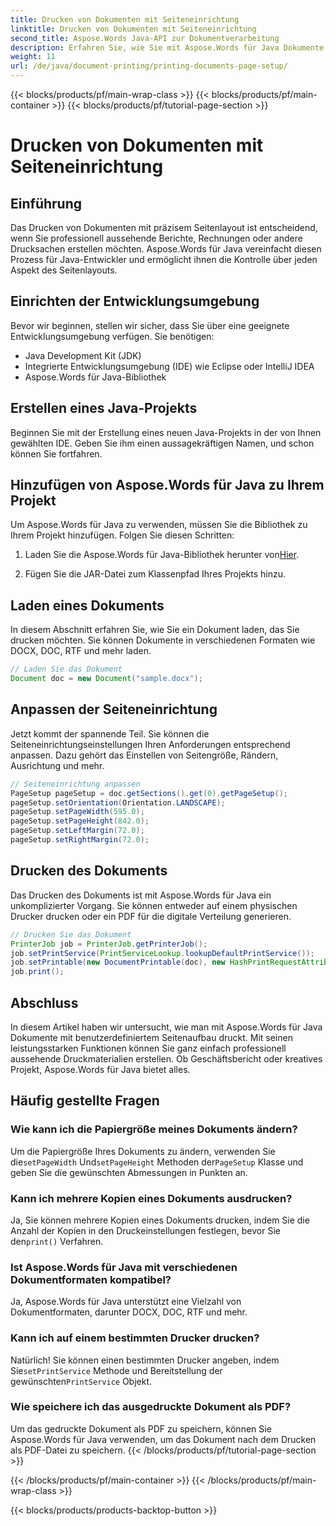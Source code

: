 ```yaml
---
title: Drucken von Dokumenten mit Seiteneinrichtung
linktitle: Drucken von Dokumenten mit Seiteneinrichtung
second_title: Aspose.Words Java-API zur Dokumentverarbeitung
description: Erfahren Sie, wie Sie mit Aspose.Words für Java Dokumente mit präzisem Seitenaufbau drucken. Passen Sie Layouts, Papiergröße und mehr an.
weight: 11
url: /de/java/document-printing/printing-documents-page-setup/
---
```


{{< blocks/products/pf/main-wrap-class >}}
{{< blocks/products/pf/main-container >}}
{{< blocks/products/pf/tutorial-page-section >}}

# Drucken von Dokumenten mit Seiteneinrichtung


## Einführung

Das Drucken von Dokumenten mit präzisem Seitenlayout ist entscheidend, wenn Sie professionell aussehende Berichte, Rechnungen oder andere Drucksachen erstellen möchten. Aspose.Words für Java vereinfacht diesen Prozess für Java-Entwickler und ermöglicht ihnen die Kontrolle über jeden Aspekt des Seitenlayouts.

## Einrichten der Entwicklungsumgebung

Bevor wir beginnen, stellen wir sicher, dass Sie über eine geeignete Entwicklungsumgebung verfügen. Sie benötigen:

- Java Development Kit (JDK)
- Integrierte Entwicklungsumgebung (IDE) wie Eclipse oder IntelliJ IDEA
- Aspose.Words für Java-Bibliothek

## Erstellen eines Java-Projekts

Beginnen Sie mit der Erstellung eines neuen Java-Projekts in der von Ihnen gewählten IDE. Geben Sie ihm einen aussagekräftigen Namen, und schon können Sie fortfahren.

## Hinzufügen von Aspose.Words für Java zu Ihrem Projekt

Um Aspose.Words für Java zu verwenden, müssen Sie die Bibliothek zu Ihrem Projekt hinzufügen. Folgen Sie diesen Schritten:

1.  Laden Sie die Aspose.Words für Java-Bibliothek herunter von[Hier](https://releases.aspose.com/words/java/).

2. Fügen Sie die JAR-Datei zum Klassenpfad Ihres Projekts hinzu.

## Laden eines Dokuments

In diesem Abschnitt erfahren Sie, wie Sie ein Dokument laden, das Sie drucken möchten. Sie können Dokumente in verschiedenen Formaten wie DOCX, DOC, RTF und mehr laden.

```java
// Laden Sie das Dokument
Document doc = new Document("sample.docx");
```

## Anpassen der Seiteneinrichtung

Jetzt kommt der spannende Teil. Sie können die Seiteneinrichtungseinstellungen Ihren Anforderungen entsprechend anpassen. Dazu gehört das Einstellen von Seitengröße, Rändern, Ausrichtung und mehr.

```java
// Seiteneinrichtung anpassen
PageSetup pageSetup = doc.getSections().get(0).getPageSetup();
pageSetup.setOrientation(Orientation.LANDSCAPE);
pageSetup.setPageWidth(595.0);
pageSetup.setPageHeight(842.0);
pageSetup.setLeftMargin(72.0);
pageSetup.setRightMargin(72.0);
```

## Drucken des Dokuments

Das Drucken des Dokuments ist mit Aspose.Words für Java ein unkomplizierter Vorgang. Sie können entweder auf einem physischen Drucker drucken oder ein PDF für die digitale Verteilung generieren.

```java
// Drucken Sie das Dokument
PrinterJob job = PrinterJob.getPrinterJob();
job.setPrintService(PrintServiceLookup.lookupDefaultPrintService());
job.setPrintable(new DocumentPrintable(doc), new HashPrintRequestAttributeSet());
job.print();
```

## Abschluss

In diesem Artikel haben wir untersucht, wie man mit Aspose.Words für Java Dokumente mit benutzerdefiniertem Seitenaufbau druckt. Mit seinen leistungsstarken Funktionen können Sie ganz einfach professionell aussehende Druckmaterialien erstellen. Ob Geschäftsbericht oder kreatives Projekt, Aspose.Words für Java bietet alles.

## Häufig gestellte Fragen

### Wie kann ich die Papiergröße meines Dokuments ändern?

 Um die Papiergröße Ihres Dokuments zu ändern, verwenden Sie die`setPageWidth` Und`setPageHeight` Methoden der`PageSetup` Klasse und geben Sie die gewünschten Abmessungen in Punkten an.

### Kann ich mehrere Kopien eines Dokuments ausdrucken?

 Ja, Sie können mehrere Kopien eines Dokuments drucken, indem Sie die Anzahl der Kopien in den Druckeinstellungen festlegen, bevor Sie den`print()` Verfahren.

### Ist Aspose.Words für Java mit verschiedenen Dokumentformaten kompatibel?

Ja, Aspose.Words für Java unterstützt eine Vielzahl von Dokumentformaten, darunter DOCX, DOC, RTF und mehr.

### Kann ich auf einem bestimmten Drucker drucken?

 Natürlich! Sie können einen bestimmten Drucker angeben, indem Sie`setPrintService` Methode und Bereitstellung der gewünschten`PrintService` Objekt.

### Wie speichere ich das ausgedruckte Dokument als PDF?

Um das gedruckte Dokument als PDF zu speichern, können Sie Aspose.Words für Java verwenden, um das Dokument nach dem Drucken als PDF-Datei zu speichern.
{{< /blocks/products/pf/tutorial-page-section >}}

{{< /blocks/products/pf/main-container >}}
{{< /blocks/products/pf/main-wrap-class >}}

{{< blocks/products/products-backtop-button >}}
